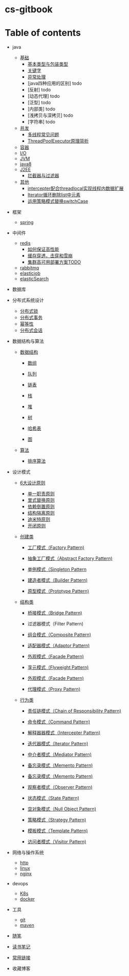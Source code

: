 # cs-gitbook

# Table of contents

* java
    * [基础](java)
        * [基本类型与包装类型](/article/java/基础/基本类型与包装类型.md)
        * [关键字](/article/java/基础/关键字.md)
        * [异常处理](/article/java/基础/异常处理.md)
        * [java四种应用的区别] todo
        * [反射] todo
        * [动态代理] todo
        * [泛型] todo
        * [内部类] todo 
        * [浅拷贝与深拷贝] todo
        * [字符串] todo
    * [并发](java)
        * [多线程常见问题](/article/java/并发/多线程常见问题.md)
        * [ThreadPoolExecutor原理简析](/article/java/并发/线程池原理.md)
    * [容器](java)
    * [I/O](java)
    * [JVM](java)
    * [java8](java)
    * [J2EE](java)
        * [拦截器与过滤器](/article/java/J2EE/拦截器.md)
    * [其他](java)
        * [intercepter配合threadlocal实现线程内数据扩展](/article/java/其他/intercepter-and-threadlocal.md)
        * [Iterator循环删除list中元素](/article/java/其他/Iterator循环删除list中元素.md)
        * [运用策略模式替换switchCase](/article/java/其他/运用策略模式替换switchCase.md)

* 框架

    * [spring](框架)

* 中间件

    * [redis](中间件)
      * [如何保证高性能](/article/中间件/redis如何保证高性能.md)
      * [缓存穿透，击穿和雪崩](/article/中间件/redis/redis专题之缓存穿透，缓存击穿，缓存雪崩.md)
      * [集群高可用部署方案TODO](//article/中间件/redis集群高可用部署解决方案.md)
    * [rabbitmq](中间件)
    * [elasticjob](中间件)
    * [elasticSearch](中间件)

* 数据库

* 分布式系统设计

    * [分布式锁](/article/分布式系统设计/分布式锁.md)
    * [分布式事务](/article/分布式系统设计/分布式事务.md)
    * [幂等性](/article/分布式系统设计/幂等性.md)
    * [分布式会话](/article/分布式系统设计/分布式会话.md)

* 数据结构与算法

    - [数据结构](数据结构与算法)

      * [数组](/article/数据结构与算法/数据结构/数组.md)

      * [队列](/article/数据结构与算法/数据结构/队列.md)

      * [链表](/article/数据结构与算法/数据结构/链表.md)

      * [栈](/article/数据结构与算法/数据结构/栈.md)

      * [堆](/article/数据结构与算法/数据结构/堆.md)

      * [树](/article/数据结构与算法/数据结构/树.md)

      * [哈希表](/article/数据结构与算法/数据结构/哈希表.md)

      * [图](/article/数据结构与算法/数据结构/图.md)

    - [算法](数据结构与算法)

      * [排序算法](/article/数据结构与算法/算法/排序算法.md)

* 设计模式

    - [6大设计原则](设计模式)
      - [单一职责原则](/article/设计模式/设计原则/单一职责原则.md)
      - [里式替换原则](/article/设计模式/设计原则/里式替换原则.md)
      - [依赖倒置原则](/article/设计模式/设计原则/依赖倒置原则.md)
      - [结构隔离原则](/article/设计模式/设计原则/结构隔离原则.md)
      - [迪米特原则](/article/设计模式/设计原则/迪米特原则.md)
      - [开闭原则](/article/设计模式/设计原则/开闭原则.md)

    - [创建类](设计模式)

      * [工厂模式（Factory Pattern)](/article/设计模式/创建类/工厂模式.md)

      * [抽象工厂模式（Abstract Factory Pattern)](/article/设计模式/创建类/工厂模式.md)

      * [单例模式（Singleton Pattern](/article/设计模式/创建类/单例模式.md)

      * [建造者模式（Builder Pattern)](/article/设计模式/创建类/建造者模式.md)

      * [原型模式（Prototype Pattern)](/article/设计模式/创建类/原型模式.md)

    - [结构类](设计模式)

      * [桥接模式（Bridge Pattern)](/article/设计模式/结构类/桥接模式.md)
      * 过滤器模式（Filter  Pattern)

      * [组合模式（Composite Pattern)](/article/设计模式/结构类/组合模式.md)

      * [适配器模式（Adaptor Pattern)](/article/设计模式/结构类/适配器模式.md)

      * [外观模式（Facade Pattern)](/article/设计模式/结构类/外观模式.md)

      * [享元模式（Flyweight Pattern)](/article/设计模式/结构类/享元模式.md)

      * [外观模式（Facade Pattern)](/article/设计模式/结构类/外观模式.md)

      * [代理模式（Proxy Pattern)](/article/设计模式/结构类/代理模式.md)

    - [行为类](设计模式)

      * [责任链模式（Chain of Responsibility Pattern)](/article/设计模式/行为类/责任链模式.md)

      * [命令模式（Command Pattern)](/article/设计模式/行为类/命令模式.md)

      * [解释器器模式（Intercepter Pattern)](/article/设计模式/行为类/解释器模式.md)

      * [迭代器模式（Iterator Pattern)](/article/设计模式/行为类/迭代器模式.md)

      * [中介者模式（Mediator Pattern)](/article/设计模式/行为类/中介者模式.md)

      * [备忘录模式（Memento Pattern)](/article/设计模式/行为类/备忘录模式.md)

      * [备忘录模式（Memento Pattern)](/article/设计模式/行为类/备忘录模式.md)

      * [观察者模式（Observer Pattern)](/article/设计模式/行为类/观察者模式.md)

      * [状态模式（State Pattern)](/article/设计模式/行为类/备忘录模式.md)

      * [空对象模式（Null Object Pattern)](/article/设计模式/行为类/备忘录模式.md)

      * [策略模式（Strategy Pattern)](/article/设计模式/行为类/备忘录模式.md)

      * [模板模式（Template Pattern)](/article/设计模式/行为类/备忘录模式.md)

      * [访问者模式（Visitor Pattern)](/article/设计模式/行为类/备忘录模式.md)

* 网络与操作系统

    * [http](网络与操作系统)
    * [linux](网络与操作系统)
    * [nginx](网络与操作系统)

* devops

    * [K8s](devops)
    * [docker](devops)

* 工具

    * [git](工具)
    * [maven](工具)

* [随笔](/article/随笔/home.md)

* [读书笔记](/article/读书笔记/home.md)

* [常用链接]()

* 收藏博客


